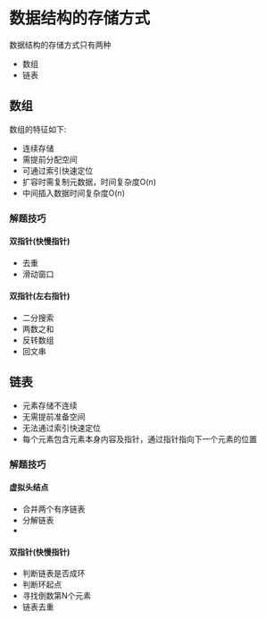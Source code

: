 # 数据结构的存储方式
  数据结构的存储方式只有两种
* 数组
* 链表
## 数组
  数组的特征如下:
* 连续存储
* 需提前分配空间
* 可通过索引快速定位
* 扩容时需复制元数据，时间复杂度O(n)
* 中间插入数据时间复杂度O(n)

### 解题技巧
#### 双指针(快慢指针)
* 去重
* 滑动窗口
#### 双指针(左右指针)
* 二分搜索
* 两数之和
* 反转数组
* 回文串

## 链表
* 元素存储不连续
* 无需提前准备空间
* 无法通过索引快速定位
* 每个元素包含元素本身内容及指针，通过指针指向下一个元素的位置

### 解题技巧
#### 虚拟头结点
* 合并两个有序链表
* 分解链表
* 
#### 双指针(快慢指针)
* 判断链表是否成环
* 判断环起点
* 寻找倒数第N个元素
* 链表去重

